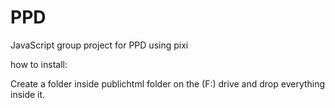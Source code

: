 # PPD
JavaScript group project for PPD using pixi

how to install:


Create a folder inside publichtml folder on the (F:) drive and drop everything inside it.
